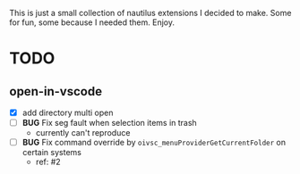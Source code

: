 This is just a small collection of nautilus extensions I decided to make.
Some for fun, some because I needed them. Enjoy.

# TODO
## open-in-vscode

- [x] add directory multi open
- [ ] **BUG** Fix seg fault when selection items in trash
  - currently can't reproduce
- [ ] **BUG** Fix command override by `oivsc_menuProviderGetCurrentFolder` on certain systems
  - ref: #2